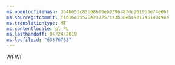 ```yaml
---
ms.openlocfilehash: 364b653c82b68bf9eb9396a87de2619b3e74e06f
ms.sourcegitcommit: f1d16425528e237257ca3b58eb49217a514849ea
ms.translationtype: MT
ms.contentlocale: pl-PL
ms.lasthandoff: 04/24/2019
ms.locfileid: "63876763"
---
```

<span data-ttu-id="bf1cd-101">WF</span><span class="sxs-lookup"><span data-stu-id="bf1cd-101">WF</span></span>